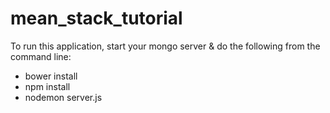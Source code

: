mean_stack_tutorial
===================
To run this application, start your mongo server & do the following from the command line:
* bower install
* npm install
* nodemon server.js
